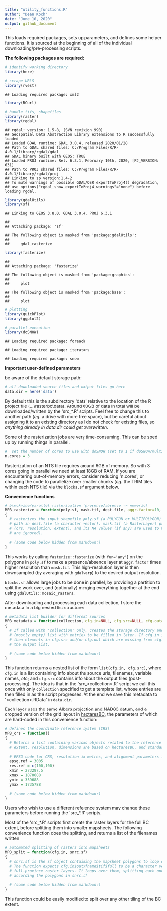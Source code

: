 ```yaml
---
title: "utility_functions.R"
author: "Dean Koch"
date: "June 10, 2020"
output: github_document
---
```



This loads required packages, sets up parameters, and defines some helper functions. It is sourced at
the beginning of all of the individual downloading/pre-processing scripts.

**The following packages are required:**



```r
# identify working directory
library(here)

# scrape URLS
library(rvest)
```

```
## Loading required package: xml2
```

```r
library(RCurl)

# handle tifs, shapefiles
library(raster)
library(rgdal)
```

```
## rgdal: version: 1.5-8, (SVN revision 990)
## Geospatial Data Abstraction Library extensions to R successfully loaded
## Loaded GDAL runtime: GDAL 3.0.4, released 2020/01/28
## Path to GDAL shared files: C:/Program Files/R/R-4.0.1/library/rgdal/gdal
## GDAL binary built with GEOS: TRUE 
## Loaded PROJ runtime: Rel. 6.3.1, February 10th, 2020, [PJ_VERSION: 631]
## Path to PROJ shared files: C:/Program Files/R/R-4.0.1/library/rgdal/proj
## Linking to sp version:1.4-2
## To mute warnings of possible GDAL/OSR exportToProj4() degradation,
## use options("rgdal_show_exportToProj4_warnings"="none") before loading rgdal.
```

```r
library(gdalUtils)
library(sf)
```

```
## Linking to GEOS 3.8.0, GDAL 3.0.4, PROJ 6.3.1
```

```
## 
## Attaching package: 'sf'
```

```
## The following object is masked from 'package:gdalUtils':
## 
##     gdal_rasterize
```

```r
library(fasterize)
```

```
## 
## Attaching package: 'fasterize'
```

```
## The following object is masked from 'package:graphics':
## 
##     plot
```

```
## The following object is masked from 'package:base':
## 
##     plot
```

```r
# plotting 
library(quickPlot)
library(ggplot2)

# parallel execution
library(doSNOW)
```

```
## Loading required package: foreach
```

```
## Loading required package: iterators
```

```
## Loading required package: snow
```

**Important user-defined parameters**

be aware of the default storage path:


```r
# all downloaded source files and output files go here
data.dir = here('data')
```

By default this is the subdirectory 'data' relative to the location of the R project file (...\\rasterbc\\data). 
Around 60GB of data in total will be downloaded/written by the 'src_\*.R' scripts. Feel free to change this to another 
path (*eg.* a drive with more free space), but be careful about assigning it to an existing directory 
as I do not check for existing files, so *anything already in data.dir could get overwritten*.

Some of the rasterization jobs are very time-consuming. This can be sped up by running things in parallel. 


```r
#  set the number of cores to use with doSNOW (set to 1 if doSNOW/multicore not available)
n.cores = 3
```

Rasterization of an NTS tile requires around 6GB of memory. So with 3 cores going in parallel we need at least 18GB of RAM. 
If you are encountering out-of-memory errors, consider reducing 'n.cores', or changing the code to parallelize over 
smaller chunks (*eg.* the TRIM tiles within each NTS tile) via the `blocks.sf` argument below.

**Convenience functions**


```r
# blockwise/parallel rasterization (presence/absence -> numeric) 
MPB_rasterize = function(poly.sf, mask.tif, dest.file, aggr.factor=10, blocks.sf=NULL, n.cores=1) 
{
  # rasterizes the input shapefile poly.sf (a POLYGON or MULTIPOLYGON) as GeoTiff written to 
  # path in dest.file (a character vector). mask.tif (a RasterLayer) provides the ouput geometry  
  # (crs, resolution, extent), and its NA values (if any) are used to mask the output (non-NA
  # are ignored).
  
  # (some code below hidden from markdown:)
}
```

This works by calling `fasterize::fasterize` (with `fun='any'`) on the polygons in `poly.sf` to make a presence/absence 
layer at `aggr.factor` times higher resolution than `mask.tif`. This high-resolution layer is then downsampled (by averaging 
with `gdalwarp`) to the desired output resolution. 

`blocks.sf` allows large jobs to be done in parallel, by providing 
a partition to split the work over, and (optionally) merging everything together at the end using `gdalUtils::mosaic_rasters`. 

After downloading and processing each data collection, I store the metadata in a big nested list structure:


```r
# metadata list builder for different sources
MPB_metadata = function(collection, cfg.in=NULL, cfg.src=NULL, cfg.out=NULL)
{
  # If called with 'collection' only, creates the storage directory and returns a 
  # (mostly empty) list with entries to be filled in later. If cfg.in is specified, 
  # then elements in cfg.src and/or cfg.out which are missing from cfg.in are added to 
  # the output list. 
  
  # (some code below hidden from markdown:)
}
```

This function returns a nested list of the form `list(cfg.in, cfg.src)`, where `cfg.in` is a list containing info about the source
urls, filenames, variable names, *etc*; and `cfg.src` contains info about the output files (post-processing). The idea is that
in the 'src_\<collection\>.R' script we call this once with only `collection` specified to get a template list, whose entries are then 
filled in as the script progresses. At the end we save this metadata to '\<collection\>.RData' in `data.dir`.

Each layer uses the same 
<a href="https://spatialreference.org/ref/epsg/nad83-bc-albers/" target="_blank">Albers projection and NAD83 datum</a>, 
and a cropped version of the grid layout in
<a href="http://hectaresBC.org" target="_blank">hectaresBC</a>,
the parameters of which are hard-coded in this convenience function:


```r
# defines the coordinate reference system (CRS)
MPB_crs = function()
{
  # Returns a list containing various objects related to the reference system.
  # extent, resolution, dimensions are based on hectaresBC, and standard projection/datum for BC
  
  # EPSG code for CRS, resolution in metres, and alignment parameters for grid
  epsg.ref = 3005
  res.ref = c(100,100)
  xmin = 273287.5
  xmax = 1870688
  ymin = 359688
  ymax = 1735788
  
  # (some code below hidden from markdown:)
}
```

Users who wish to use a different reference system may change these parameters before running the 'src_\*.R' scripts.

Most of the 'src_\*.R' scripts first create the raster layers for the full BC extent, before splitting them into smaller mapsheets.
The following convenience function does the splitting, and returns a list of the filenames written


```r
# automated splitting of rasters into mapsheets
MPB_split = function(cfg.in, snrc.sf) 
{
  # snrc.sf is the sf object containing the mapsheet polygons to loop over
  # The function expects cfg.in$out$fname$tif$full to be a character vector of paths to 
  # full-province raster layers. It loops over them, splitting each one (ie crop -> mask) 
  # according the polygons in snrc.sf
  
  # (some code below hidden from markdown:)
}
```

This function could be easily modified to split over any other tiling of the BC extent.




